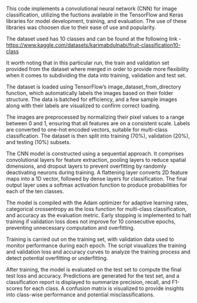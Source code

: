 This code implements a convolutional neural network (CNN) for image classification, utilizing the fuctions available in the TensorFlow and Keras libraries for model development, training, and evaluation. The use of these libraries was choosen due to their ease of use and popularity. 

The dataset used has 10 classes and can be found at the following link - https://www.kaggle.com/datasets/karimabdulnabi/fruit-classification10-class

It worth noting that in this particular run, the train and validation set provided from the dataset where merged in order to provide more flexibility when it comes to subdividing the data into training, validation and test set.  

The dataset is loaded using TensorFlow’s image_dataset_from_directory function, which automatically labels the images based on their folder structure. The data is batched for efficiency, and a few sample images along with their labels are visualized to confirm correct loading.

The images are preprocessed by normalizing their pixel values to a range between 0 and 1, ensuring that all features are on a consistent scale. Labels are converted to one-hot encoded vectors, suitable for multi-class classification. The dataset is then split into training (70%), validation (20%), and testing (10%) subsets.

The CNN model is constructed using a sequential approach. It comprises convolutional layers for feature extraction, pooling layers to reduce spatial dimensions, and dropout layers to prevent overfitting by randomly deactivating neurons during training. A flattening layer converts 2D feature maps into a 1D vector, followed by dense layers for classification. The final output layer uses a softmax activation function to produce probabilities for each of the ten classes.

The model is compiled with the Adam optimizer for adaptive learning rates, categorical crossentropy as the loss function for multi-class classification, and accuracy as the evaluation metric. Early stopping is implemented to halt training if validation loss does not improve for 10 consecutive epochs, preventing unnecessary computation and overfitting.

Training is carried out on the training set, with validation data used to monitor performance during each epoch. The script visualizes the training and validation loss and accuracy curves to analyze the training process and detect potential overfitting or underfitting.

After training, the model is evaluated on the test set to compute the final test loss and accuracy. Predictions are generated for the test set, and a classification report is displayed to summarize precision, recall, and F1-scores for each class. A confusion matrix is visualized to provide insights into class-wise performance and potential misclassifications.

